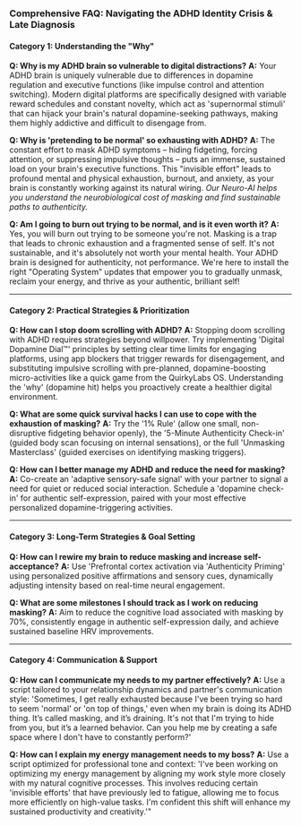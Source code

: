 ### **Comprehensive FAQ: Navigating the ADHD Identity Crisis & Late Diagnosis**

#### **Category 1: Understanding the "Why"**

**Q: Why is my ADHD brain so vulnerable to digital distractions?**
**A:** Your ADHD brain is uniquely vulnerable due to differences in dopamine regulation and executive functions (like impulse control and attention switching). Modern digital platforms are specifically designed with variable reward schedules and constant novelty, which act as 'supernormal stimuli' that can hijack your brain's natural dopamine-seeking pathways, making them highly addictive and difficult to disengage from.

**Q: Why is 'pretending to be normal' so exhausting with ADHD?**
**A:** The constant effort to mask ADHD symptoms – hiding fidgeting, forcing attention, or suppressing impulsive thoughts – puts an immense, sustained load on your brain's executive functions. This "invisible effort" leads to profound mental and physical exhaustion, burnout, and anxiety, as your brain is constantly working against its natural wiring. *Our Neuro-AI helps you understand the neurobiological cost of masking and find sustainable paths to authenticity.*

**Q: Am I going to burn out trying to be normal, and is it even worth it?**
**A:** Yes, you will burn out trying to be someone you're not. Masking is a trap that leads to chronic exhaustion and a fragmented sense of self. It's not sustainable, and it's absolutely not worth your mental health. Your ADHD brain is designed for authenticity, not performance. We're here to install the right "Operating System" updates that empower you to gradually unmask, reclaim your energy, and thrive as your authentic, brilliant self!

---
#### **Category 2: Practical Strategies & Prioritization**

**Q: How can I stop doom scrolling with ADHD?**
**A:** Stopping doom scrolling with ADHD requires strategies beyond willpower. Try implementing 'Digital Dopamine Dial™' principles by setting clear time limits for engaging platforms, using app blockers that trigger rewards for disengagement, and substituting impulsive scrolling with pre-planned, dopamine-boosting micro-activities like a quick game from the QuirkyLabs OS. Understanding the 'why' (dopamine hit) helps you proactively create a healthier digital environment.

**Q: What are some quick survival hacks I can use to cope with the exhaustion of masking?**
**A:** Try the '1% Rule' (allow one small, non-disruptive fidgeting behavior openly), the '5-Minute Authenticity Check-in' (guided body scan focusing on internal sensations), or the full 'Unmasking Masterclass' (guided exercises on identifying masking triggers).

**Q: How can I better manage my ADHD and reduce the need for masking?**
**A:** Co-create an 'adaptive sensory-safe signal' with your partner to signal a need for quiet or reduced social interaction. Schedule a 'dopamine check-in' for authentic self-expression, paired with your most effective personalized dopamine-triggering activities.

---
#### **Category 3: Long-Term Strategies & Goal Setting**

**Q: How can I rewire my brain to reduce masking and increase self-acceptance?**
**A:** Use 'Prefrontal cortex activation via 'Authenticity Priming' using personalized positive affirmations and sensory cues, dynamically adjusting intensity based on real-time neural engagement.

**Q: What are some milestones I should track as I work on reducing masking?**
**A:** Aim to reduce the cognitive load associated with masking by 70%, consistently engage in authentic self-expression daily, and achieve sustained baseline HRV improvements.

---
#### **Category 4: Communication & Support**

**Q: How can I communicate my needs to my partner effectively?**
**A:** Use a script tailored to your relationship dynamics and partner's communication style: 'Sometimes, I get really exhausted because I've been trying so hard to seem 'normal' or 'on top of things,' even when my brain is doing its ADHD thing. It’s called masking, and it’s draining. It's not that I'm trying to hide from you, but it’s a learned behavior. Can you help me by creating a safe space where I don't have to constantly perform?'

**Q: How can I explain my energy management needs to my boss?**
**A:** Use a script optimized for professional tone and context: 'I've been working on optimizing my energy management by aligning my work style more closely with my natural cognitive processes. This involves reducing certain 'invisible efforts' that have previously led to fatigue, allowing me to focus more efficiently on high-value tasks. I'm confident this shift will enhance my sustained productivity and creativity.'"